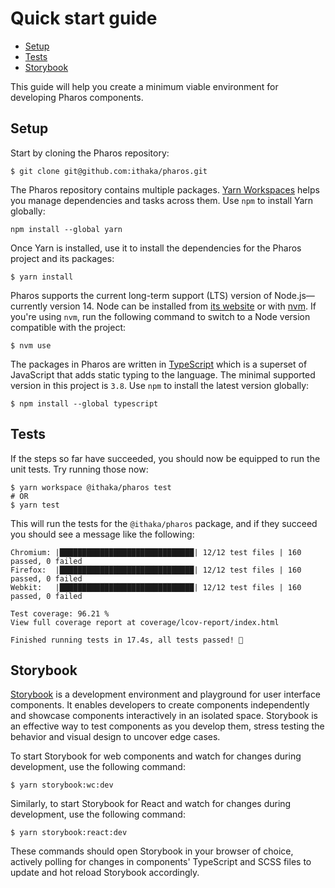 # Quick start guide

<!-- toc -->

- [Setup](#setup)
- [Tests](#tests)
- [Storybook](#storybook)

<!-- tocstop -->

This guide will help you create a minimum viable environment for developing Pharos components.

## Setup

Start by cloning the Pharos repository:

```shell
$ git clone git@github.com:ithaka/pharos.git
```

The Pharos repository contains multiple packages. [Yarn Workspaces](https://classic.yarnpkg.com/en/docs/workspaces/) helps you manage dependencies and tasks across them. Use `npm` to install Yarn globally:

```shell
npm install --global yarn
```

Once Yarn is installed, use it to install the dependencies for the Pharos project and its packages:

```shell
$ yarn install
```

Pharos supports the current long-term support (LTS) version of Node.js—currently version 14. Node can be installed from [its website](https://nodejs.org/en/) or with [nvm](https://github.com/nvm-sh/nvm#install--update-script). If you're using `nvm`, run the following command to switch to a Node version compatible with the project:

```shell
$ nvm use
```

The packages in Pharos are written in [TypeScript](https://www.typescriptlang.org/) which is a superset of JavaScript that adds static typing to the language. The minimal supported version in this project is `3.8`. Use `npm` to install the latest version globally:

```shell
$ npm install --global typescript
```

## Tests

If the steps so far have succeeded, you should now be equipped to run the unit tests. Try running those now:

```shell
$ yarn workspace @ithaka/pharos test
# OR
$ yarn test
```

This will run the tests for the `@ithaka/pharos` package, and if they succeed you should see a message like the following:

```
Chromium: |██████████████████████████████| 12/12 test files | 160 passed, 0 failed
Firefox:  |██████████████████████████████| 12/12 test files | 160 passed, 0 failed
Webkit:   |██████████████████████████████| 12/12 test files | 160 passed, 0 failed

Test coverage: 96.21 %
View full coverage report at coverage/lcov-report/index.html

Finished running tests in 17.4s, all tests passed! 🎉
```

## Storybook

[Storybook](https://storybook.js.org) is a development environment and playground for user interface components. It enables developers to create components independently and showcase components interactively in an isolated space. Storybook is an effective way to test components as you develop them, stress testing the behavior and visual design to uncover edge cases.

To start Storybook for web components and watch for changes during development, use the following command:

```shell
$ yarn storybook:wc:dev
```

Similarly, to start Storybook for React and watch for changes during development, use the following command:

```shell
$ yarn storybook:react:dev
```

These commands should open Storybook in your browser of choice, actively polling for changes in components' TypeScript and SCSS files to update and hot reload Storybook accordingly.

